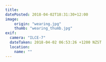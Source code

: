 ```yaml
---
title: 
datePosted: 2018-04-02T18:31:30+12:00
image: 
    origin: "wearing.jpg"
    thumb: "wearing_thumb.jpg"
exif:
  camera: "ILCE-7"
  dateTaken: 2018-04-02 06:53:26 +1200 NZST
  location:
    name: ""
---
```



	